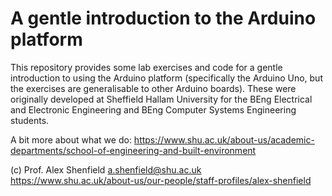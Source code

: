 # A gentle introduction to the Arduino platform

This repository provides some lab exercises and code for a gentle introduction to using the Arduino platform (specifically the Arduino Uno, but the exercises are generalisable to other Arduino boards). These were originally developed at Sheffield Hallam University for the BEng Electrical and Electronic Engineering and BEng Computer Systems Engineering students.

A bit more about what we do: https://www.shu.ac.uk/about-us/academic-departments/school-of-engineering-and-built-environment

(c) Prof. Alex Shenfield
a.shenfield@shu.ac.uk
https://www.shu.ac.uk/about-us/our-people/staff-profiles/alex-shenfield

